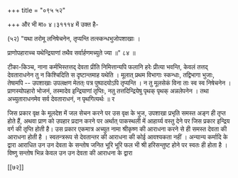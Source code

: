 +++
title = "०९५ ५२"

+++
और भी मा० ४।३१११४ में उक्त है- 

(५२) "यथा तरोमू लनिषेचनेन, तृप्यन्ति तत्स्कन्धभुजोपशाखाः । 

प्राणोपहाराच्च यथेन्द्रियाणां तथैव सर्वार्हणमच्युते ज्या ॥" ८४ ॥ 

टीका-किञ्च, नाना कर्मभिस्तत्तद् देवता प्रीति निमित्तान्यपि फलानि हरेः प्रीत्या भवन्ति, केवलं तत्तद् देवताराधनेन तु न किश्चिदिति स दृष्टान्तमाह यथेति । मूलात् प्रथम विभागाः स्कन्धाः, तद्विभागा भुजाः, तेषामपि -- उपशाखाः उपलक्षण मेतत्ः पत्र पुष्पादयोऽपि तृप्यन्ति । न तु मूलसेकं विना ताः स्व स्व निषेचनेन । प्राणस्योपहारो भोजनं, तस्मादेव इन्द्रियाणां तृप्तिः, नतु तत्तदिन्द्रियेषु पृथक् पृथक् अन्नलेपनेन । तथा अच्युताराधनमेव सर्व देवताराधनं, न पृथगित्यर्थः ॥ र 

जिस प्रकार वृक्ष के मूलदेश में जल सेचन करने पर उस वृक्ष के भुज, उपशाखा प्रभृति समस्त अङ्ग ही तृप्त होते हैं, अथवा प्राण को उपहार प्रदान करने पर अर्थात् पाकस्थली में आहार्य्य वस्तु देने पर जिस प्रकार इन्द्रिय वर्ग की तृप्ति होती है। उस प्रकार एकमात्र अच्युत नामा श्रीकृष्ण की आराधना करने से ही समस्त देवता की आराधना होती है । स्वतन्त्ररूप से देवतान्तर की आराधना की कोई आवश्यकता नहीं । अन्यान्य कर्मादि के द्वारा आराधित उन उन देवता के सन्तोष जनित भूरि भूरि फल भी श्री हरिसन्तुष्ट होने पर स्वतः ही होता है । विष्णु सन्तोष भिन्न केवल उन उन देवता की आराधना के द्वारा 

[[७२]] 


